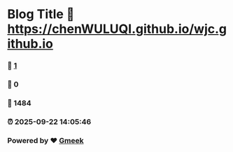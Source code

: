 # Blog Title :link: https://chenWULUQI.github.io/wjc.github.io 
### :page_facing_up: [1](https://chenWULUQI.github.io/wjc.github.io/tag.html) 
### :speech_balloon: 0 
### :hibiscus: 1484 
### :alarm_clock: 2025-09-22 14:05:46 
### Powered by :heart: [Gmeek](https://github.com/Meekdai/Gmeek)
